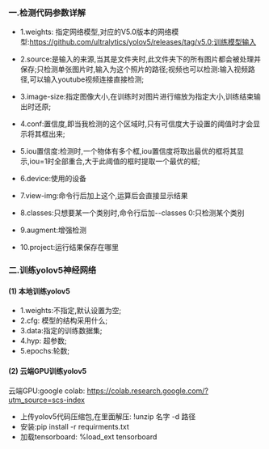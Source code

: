 ### 一.检测代码参数详解
* 1.weights: 指定网络模型,对应的V5.0版本的网络模型:https://github.com/ultralytics/yolov5/releases/tag/v5.0;训练模型输入
* 2.source:是输入的来源,当其是文件夹时,此文件夹下的所有图片都会被处理并保存;只检测单张图片时,输入为这个照片的路径;视频也可以检测:输入视频路径,可以输入youtube视频连接直接检测;
* 3.image-size:指定图像大小,在训练时对图片进行缩放为指定大小,训练结束输出时还原;
* 4.conf:置信度,即当我检测的这个区域时,只有可信度大于设置的阈值时才会显示将其框出来;
* 5.iou置信度:检测时,一个物体有多个框,iou置信度将取出最优的框将其显示,iou=1时全部重合,大于此阈值的框时提取一个最优的框;
* 6.device:使用的设备

* 7.view-img:命令行后加上这个,运算后会直接显示结果

* 8.classes:只想要某一个类别时,命令行后加--classes 0:只检测某个类别
* 9.augment:增强检测
* 10.project:运行结果保存在哪里

### 二.训练yolov5神经网络
#### (1) 本地训练yolov5
* 1.weights:不指定,默认设置为空;
* 2.cfg: 模型的结构采用什么;
* 3.data:指定的训练数据集;
* 4.hyp: 超参数;
* 5.epochs:轮数;
#### (2) 云端GPU训练yolov5
云端GPU:google colab:  https://colab.research.google.com/?utm_source=scs-index
* 上传yolov5代码压缩包,在里面解压: !unzip 名字 -d 路径
* 安装:pip install -r requirments.txt
* 加载tensorboard: %load_ext tensorboard

